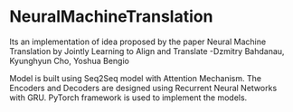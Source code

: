 # NeuralMachineTranslation


Its an implementation of idea proposed by the paper Neural Machine Translation by Jointly Learning to Align and Translate -Dzmitry Bahdanau, Kyunghyun Cho, Yoshua Bengio

Model is built using Seq2Seq model with Attention Mechanism. The Encoders and Decoders are designed using Recurrent Neural Networks with GRU. PyTorch framework is used to implement the models.
